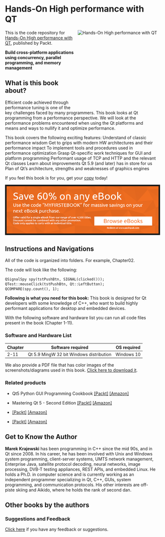 
# Hands-On High performance with QT

<a href="https://www.packtpub.com/application-development/hands-high-performance-qt?utm_source=github&utm_medium=repository&utm_campaign=9781789531244 "><img src="https://d255esdrn735hr.cloudfront.net/sites/default/files/imagecache/ppv4_main_book_cover/B11480_MockupCover.png" alt="Hands-On High performance with QT" height="256px" align="right"></a>

This is the code repository for [Hands-On High performance with QT](https://www.packtpub.com/application-development/hands-high-performance-qt?utm_source=github&utm_medium=repository&utm_campaign=9781789531244 ), published by Packt.

**Build cross-platform applications using concurrency, parallel programming, and memory management**

## What is this book about?
Efficient code achieved through performance tuning is one of the key challenges faced by many programmers. This book looks at Qt programming from a performance perspective. We will look at the performance problems encountered when using the Qt platforms and means and ways to nullify it and optimize performance.

This book covers the following exciting features:
Understand of classic performance wisdom 
Get to grips with modern HW architectures and their performance impact 
To implement tools and procedures used in performance optimization 
Grasp Qt-specific work techniques for GUI and platform programming 
Performant usage of TCP and HTTP and the relevant Qt classes 
Learn about improvements Qt 5.9 (and later) has in store for us 
Plan of Qt’s architecture, strengths and weaknesses of graphics engines 

If you feel this book is for you, get your [copy](https://www.amazon.com/dp/1789531241) today!

<a href="https://www.packtpub.com/?utm_source=github&utm_medium=banner&utm_campaign=GitHubBanner"><img src="https://raw.githubusercontent.com/PacktPublishing/GitHub/master/GitHub.png" 
alt="https://www.packtpub.com/" border="5" /></a>

## Instructions and Navigations
All of the code is organized into folders. For example, Chapter02.

The code will look like the following:
```
QSignalSpy spy(tstPushBtn, SIGNAL(clicked()));  QTest::mouseClick(tstPushBtn, Qt::LeftButton);
QCOMPARE(spy.count(), 1);
```

**Following is what you need for this book:**
This book is designed for Qt developers with some knowledge of C++, who want to build highly performant applications for desktop and embedded devices.

With the following software and hardware list you can run all code files present in the book (Chapter 1-11).
### Software and Hardware List
| Chapter | Software required | OS required |
| -------- | ------------------------------------ | ----------------------------------- |
| 2-11 | Qt 5.9 MingW 32 bit Windows distribution | Windows 10 |

We also provide a PDF file that has color images of the screenshots/diagrams used in this book. [Click here to download it](https://www.packtpub.com/sites/default/files/downloads/9781789531244_ColorImages.pdf?).

### Related products
* Qt5 Python GUI Programming Cookbook [[Packt]](https://www.packtpub.com/application-development/qt5-python-gui-programming-cookbook?utm_source=github&utm_medium=repository&utm_campaign=9781788831000 ) [[Amazon]](https://www.amazon.com/dp/1788831004)

* Mastering Qt 5 - Second Edition [[Packt]](https://www.packtpub.com/web-development/mastering-qt-5-second-edition?utm_source=github&utm_medium=repository&utm_campaign=9781788995399 ) [[Amazon]](https://www.amazon.com/dp/1786467127)

*  [[Packt]]() [[Amazon]](https://www.amazon.com/dp/)

*  [[Packt]]() [[Amazon]](https://www.amazon.com/dp/)

## Get to Know the Author
**Marek Krajewski**
 has been programming in C++ since the mid 90s, and in Qt since 2008. In his career, he has been involved with Unix and Windows system programming, client-server systems, UMTS network management, Enterprise Java, satellite protocol decoding, neural networks, image processing, DVB-T testing appliances, REST APIs, and embedded Linux. He holds a Ph.D. in computer science and is currently working as an independent programmer specializing in Qt, C++, GUIs, system programming, and communication protocols. His other interests are off-piste skiing and Aikido, where he holds the rank of second dan.


## Other books by the authors
[]()

[]()

[]()

[]()

[]()

### Suggestions and Feedback
[Click here](https://docs.google.com/forms/d/e/1FAIpQLSdy7dATC6QmEL81FIUuymZ0Wy9vH1jHkvpY57OiMeKGqib_Ow/viewform) if you have any feedback or suggestions.


